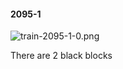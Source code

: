 #### 2095-1
![train-2095-1-0.png](https://github.com/lil-lab/nlvr/raw/master/nlvr/train/images/25/train-2095-1-0.png "train-2095-1-0.png")

There are 2 black blocks